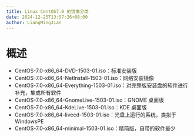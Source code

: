 ```yaml
---
title: Linux CentOS7.0 的镜像分类
date: 2024-12-25T13:57:26+08:00
author: LiangMingJian
---
```


# 概述

- CentOS-7.0-x86_64-DVD-1503-01.iso：标准安装版
- CentOS-7.0-x86_64-NetInstall-1503-01.iso：网络安装镜像
- CentOS-7.0-x86_64-Everything-1503-01.iso：对完整版安装盘的软件进行补充，集成所有软件
- CentOS-7.0-x86_64-GnomeLive-1503-01.iso：GNOME 桌面版
- CentOS-7.0-x86_64-KdeLive-1503-01.iso：KDE 桌面版
- CentOS-7.0-x86_64-livecd-1503-01.iso：光盘上运行的系统，类拟于 WindowsPE
- CentOS-7.0-x86_64-minimal-1503-01.iso：精简版，自带的软件最少
